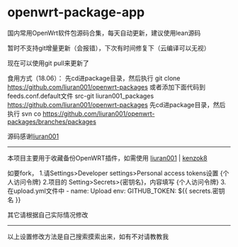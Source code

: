 # openwrt-package-app
国内常用OpenWrt软件包源码合集，每天自动更新，建议使用lean源码


暂时不支持git增量更新（会报错），下次有时间修复下（云编译可以无视）

现在可以使用git pull来更新了

食用方式（18.06）：
先cd进package目录，然后执行
 git clone https://github.com/liuran001/openwrt-packages
或者添加下面代码到feeds.conf.default文件
 src-git liuran001_packages https://github.com/liuran001/openwrt-packages
先cd进package目录，然后执行
 svn co https://github.com/liuran001/openwrt-packages/branches/packages
 
 源码感谢[liuran001](https://github.com/liuran001/openwrt-packages)

-------------------------------------------------------------------------------
本项目主要用于收藏备份OpenWRT插件，如需使用
[liuran001](https://github.com/liuran001/openwrt-packages) | [kenzok8](https://github.com/kenzok8/openwrt-packages)

 如要fork，
 1.请Settings>Developer settings>Personal access tokens设置 {个人访问令牌}
 2.项目的 Setting>Secrets>{密钥名}，内容填写 {个人访问令牌}
 3.在upload.yml文件中
      - name: Upload
           env: 
             GITHUB_TOKEN: ${{ secrets.密钥名 }}

 其它请根据自己实际情况修改
 
 ------------------------------------------------------------------------------
 以上设置修改方法是自己搜索摸索出来，如有不对请教教我
